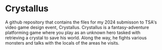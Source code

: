 # Crystallus
A github repository that contains the files for my 2024 submisson to TSA's video game design event, Crystallus. Crystallus is a fantasy-adventure platforming game where you play as an unknown hero tasked with retrieving a crystal to save his world. Along the way, he fights various monsters and talks with the locals of the areas he visits.
